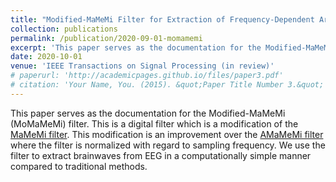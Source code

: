 ```yaml
---
title: "Modified-MaMeMi Filter for Extraction of Frequency-Dependent Artifacts from Electroencephalograms"
collection: publications
permalink: /publication/2020-09-01-momamemi
excerpt: 'This paper serves as the documentation for the Modified-MaMeMi (MoMaMeMi) filter. This is a digital filter which is a modification of the <a href="https://www.sciencedirect.com/science/article/pii/S1746809415001032">MaMeMi filter</a>. This modification is an improvement over the <a href="https://raks0009.github.io/publication/2010-10-01-paper-title-number-2">AMaMeMi filter</a> where the filter is normalized with regard to sampling frequency. We use the filter to extract brainwaves from EEG in a computationally simple manner compared to traditional methods.'
date: 2020-10-01
venue: 'IEEE Transactions on Signal Processing (in review)'
# paperurl: 'http://academicpages.github.io/files/paper3.pdf' 
# citation: 'Your Name, You. (2015). &quot;Paper Title Number 3.&quot; <i>Journal 1</i>. 1(3).'
---
```

This paper serves as the documentation for the Modified-MaMeMi (MoMaMeMi) filter. This is a digital filter which is a modification of the <a href="https://www.sciencedirect.com/science/article/pii/S1746809415001032">MaMeMi filter</a>. This modification is an improvement over the <a href="https://raks0009.github.io/publication/2020-08-22-amamemi">AMaMeMi filter</a> where the filter is normalized with regard to sampling frequency. We use the filter to extract brainwaves from EEG in a computationally simple manner compared to traditional methods.

<script src="https://codeocean.com/widget.js?slug=0733162" async></script>

